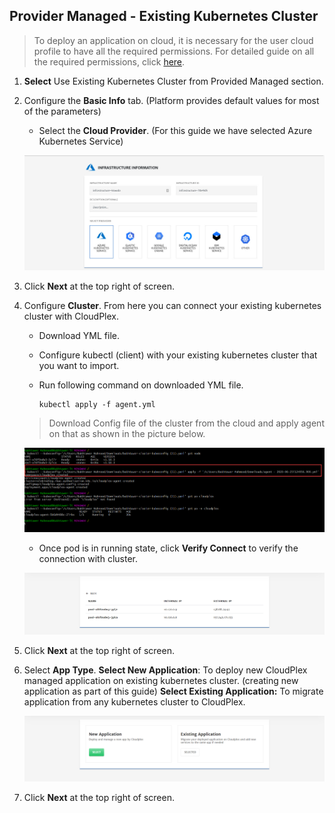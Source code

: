 ## Provider Managed - Existing Kubernetes Cluster

> To deploy an application on cloud, it is necessary for the user cloud profile to have all the required permissions. For detailed guide on all the required permissions, click [here](/pages/user-guide/components/cloud-authorization-level/cloud-authorization-level).

1. **Select** Use Existing Kubernetes Cluster from Provided Managed section.  

2. Configure the **Basic Info** tab. (Platform provides default values for most of the parameters)

   - Select the **Cloud Provider**. (For this guide we have selected Azure Kubernetes Service)

   ![6](imgs/6.jpg)

3. Click **Next** at the top right of screen.

4. Configure **Cluster**.
   From here you can connect your existing kubernetes cluster with CloudPlex.  

   - Download YML file. 

   - Configure kubectl (client) with your existing kubernetes cluster that you want to import. 

   - Run following command on downloaded YML file. 

     ```
     kubectl apply -f agent.yml
     ```

   > Download Config file of the cluster from the cloud and apply agent on that as shown in the picture below.

   ![6.1](imgs/6.1.png)

   - Once pod is in running state, click **Verify Connect** to verify the connection with cluster. 

   ![6.2](imgs/6.2.png)

5. Click **Next** at the top right of screen.

6. Select **App Type**.
   **Select New Application**: To deploy new CloudPlex managed application on existing kubernetes cluster. (creating new application as part of this guide)
   **Select Existing Application:** To migrate application from any kubernetes cluster to CloudPlex. 

   ![6.3](imgs/6.3.png)

7. Click **Next** at the top right of screen.

